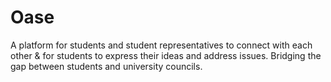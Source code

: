# Oase

A platform for students and student representatives to connect with each other & for students to express their ideas and address issues. Bridging the gap between students and university councils.